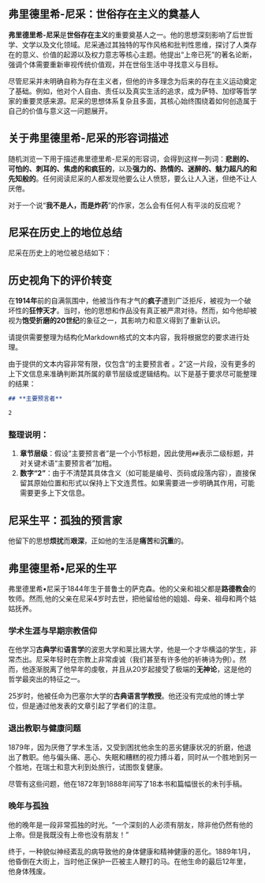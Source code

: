 ## 弗里德里希-尼采：世俗存在主义的奠基人

**弗里德里希-尼采**是**世俗存在主义**的重要奠基人之一。他的思想深刻影响了后世哲学、文学以及文化领域。尼采通过其独特的写作风格和批判性思维，探讨了人类存在的意义、价值的起源以及权力意志等核心主题。他提出“上帝已死”的著名论断，强调个体需要重新审视传统价值观，并在世俗生活中寻找意义与目标。

尽管尼采并未明确自称为存在主义者，但他的许多理念为后来的存在主义运动奠定了基础。例如，他对个人自由、责任以及真实生活的追求，成为萨特、加缪等哲学家的重要灵感来源。尼采的思想体系复杂且多面，其核心始终围绕着如何创造属于自己的价值与意义这一问题展开。

## 关于弗里德里希-尼采的形容词描述

随机浏览一下用于描述弗里德里希-尼采的形容词，会得到这样一列词：**悲剧的、可怕的、刺耳的、焦虑的和疯狂的**，以及**强力的、热情的、迷醉的、魅力超凡的和先知般的**。任何阅读尼采的人都发现他要么让人愤怒，要么让人入迷，但绝不让人厌倦。

对于一个说“**我不是人，而是炸药**”的作家，怎么会有任何人有平淡的反应呢？

## 尼采在历史上的地位总结

尼采在历史上的地位被总结如下：

## 历史视角下的评价转变

在**1914年**前的自满氛围中，他被当作有才气的**疯子**遭到广泛拒斥，被视为一个破坏性的**狂悖天才**。当时，他的思想和作品没有真正被严肃对待。然而，如今他却被视为**饱受折磨的20世纪**的象征之一，其影响力和意义得到了重新认识。

请提供需要整理为结构化Markdown格式的文本内容，我将根据您的要求进行处理。

由于提供的文本内容非常有限，仅包含“的主要预言者 。2”这一片段，没有更多的上下文信息来准确判断其所属的章节层级或逻辑结构。以下是基于要求尽可能整理的结果：

```markdown
## **主要预言者**

2
```

### 整理说明：
1. **章节层级**：假设“主要预言者”是一个小节标题，因此使用`##`表示二级标题，并对关键术语“主要预言者”加粗。
2. **数字“2”**：由于不清楚其具体含义（如可能是编号、页码或段落内容），直接保留其原始位置和形式以保持上下文连贯性。如果需要进一步明确其作用，可能需要更多上下文信息。

## 尼采生平：孤独的预言家

他留下的思想**烦扰**而**艰深**，正如他的生活是**痛苦**和**沉重**的。

## 弗里德里希•尼采的生平

弗里德里希•尼采于1844年生于普鲁士的萨克森。他的父亲和祖父都是**路德教会**的牧师。然而,他的父亲在尼采4岁时去世，把他留给他的姐姐、母亲、祖母和两个姑姑抚养。

### 学术生涯与早期宗教信仰

在他学习**古典学**和**语言学**的波恩大学和莱比锡大学，他是一个才华横溢的学生，非常杰出。尼采年轻时在宗教上非常虔诚（我们甚至有许多他的祈祷诗为例）。然而，他逐渐脱离了他早年的虔敬，并且从20岁起接受了极端的**无神论**，这是他的哲学最突出的特征之一。

25岁时，他被任命为巴塞尔大学的**古典语言学教授**。他还没有完成他的博士学位，但是通过他发表的文章引起了学者们的注意。

### 退出教职与健康问题

1879年，因为厌倦了学术生活，又受到困扰他余生的恶劣健康状况的折磨，他退出了教职。他与偏头痛、恶心、失眠和糟糕的视力搏斗着，同时从一个胜地到另一个胜地，在瑞士和意大利到处旅行，试图恢复健康。

尽管有这些问题，他在1872年到1888年间写了18本书和篇幅很长的未刊手稿。

### 晚年与孤独

他的晚年是一段非常孤独的时光。“一个深刻的人必须有朋友，除非他仍然有他的上帝。但是我既没有上帝也没有朋友！”

终于，一种貌似神经紊乱的病导致他的身体健康和精神健康的恶化。1889年1月，他昏倒在大街上，当时他正保护一匹被主人鞭打的马。在他生命的最后12年里，他身体残废。